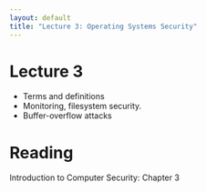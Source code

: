 ```yaml
---
layout: default
title: "Lecture 3: Operating Systems Security"
---
```


# Lecture 3

- Terms and definitions
- Monitoring, filesystem security.
- Buffer-overflow attacks

# Reading 

Introduction to Computer Security: Chapter 3
